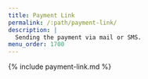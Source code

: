 ```yaml
---
title: Payment Link
permalink: /:path/payment-link/
description: |
  Sending the payment via mail or SMS.
menu_order: 1700
---
```


{% include payment-link.md %}
